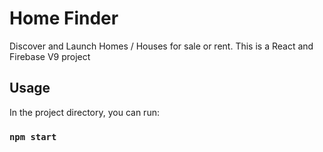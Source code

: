 # Home Finder

Discover and Launch Homes / Houses for sale or rent. This is a React and Firebase V9 project

## Usage

In the project directory, you can run:

### `npm start`
